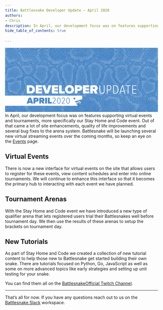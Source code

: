 ```yaml
---
title: Battlesnake Developer Update — April 2020
authors:
- Chris
description: In April, our development focus was on features supporting virtual events and tournaments, more specifically our Stay Home and Code event…
hide_table_of_contents: true

---
```


![](./img/1--wHh0ZOsPIXFVOo7wOVVig.png)
In April, our development focus was on features supporting virtual events and tournaments, more specifically our Stay Home and Code event. Out of that came a lot of site enhancements, quality of life improvements and several bug fixes to the arena system. Battlesnake will be launching several new virtual streaming events over the coming months, so keep an eye on the [Events](https://play.battlesnake.com/events/) page.

<!--truncate-->

## Virtual Events

There is now a new interface for virtual events on the site that allows users to register for these events, view content schedules and enter into online tournaments. We will continue to enhance this interface so that it becomes the primary hub to interacting with each event we have planned.

## Tournament Arenas

With the Stay Home and Code event we have introduced a new type of qualifier arena that lets registered users trial their Battlesnakes well before tournament day. We then use the results of these arenas to setup the brackets on tournament day.

## New Tutorials

As part of Stay Home and Code we created a collection of new tutorial content to help those new to Battlesnake get started building their own snake. There are tutorials focused on Python, Go, JavaScript as well as some on more advanced topics like early strategies and setting up unit testing for your snake.

You can find them all on the [BattlesnakeOfficial Twitch Channel](https://www.twitch.tv/battlesnakeofficial/videos).

---

That’s all for now. If you have any questions reach out to us on the [Battlesnake Slack](http://play.battlesnake.com/slack) workspace.
